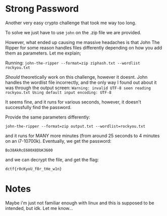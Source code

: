 # Strong Password

Another very easy crypto challenge that took me way too long.

To solve we just have to use `john` on the .zip file we are provided.

However, what ended up causing me massive headaches is that John The Ripper for some reason handles files differently depending on how you add them as parameters. Let me explain;

Running:
`john-the-ripper --format=zip ziphash.txt --wordlist rockyou.txt`

_Should_ theoretically work on this challenge, however it doesnt. John handles the wordlist file incorrectly, and the only way I found out about it was through the output screen:
```Warning: invalid UTF-8 seen reading rockyou.txt Using default input encoding: UTF-8```

It seems fine, and it runs for various seconds, however, it doesn't successfully find the password.

Provide the same parameters differently:

```
john-the-ripper --format=zip output.txt --wordlist=rockyou.txt
```

and it runs for MANY more minutes (from around 25 seconds to 4 minutes on an i7-10700k). Eventually, we get the password:

`Bo38AkRcE600X8DbK3600`

and we can decrypt the file, and get the flag:

`dctf{r0cKyoU_f0r_tHe_w1n}`

# Notes

Maybe i'm just not familiar enough with linux and this is supposed to be intended, but idk. Let me know...